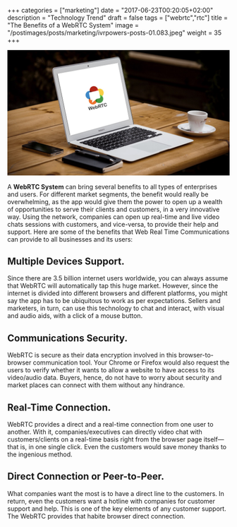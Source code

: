 +++
categories = ["marketing"]
date = "2017-06-23T00:20:05+02:00"
description = "Technology Trend"
draft = false
tags = ["webrtc","rtc"]
title = "The Benefits of a WebRTC System"
image = "/postimages/posts/marketing/ivrpowers-posts-01.083.jpeg"
weight = 35
+++

![WebRTC Laptop](/postimages/posts/marketing/ivrpowers-posts-01.083.jpeg)

A **WebRTC System** can bring several benefits to all types of enterprises and users. For different market segments, the benefit would really be overwhelming, as the app would give them the power to open up a wealth of opportunities to serve their clients and customers, in a very innovative way. Using the network, companies can open up real-time and live video chats sessions with customers, and vice-versa, to provide their help and support. Here are some of the benefits that Web Real Time Communications can provide to all businesses and its users:

## Multiple Devices Support.
Since there are 3.5 billion internet users worldwide, you can always assume that WebRTC will automatically tap this huge market. However, since the internet is divided into different browsers and different platforms, you might say the app has to be ubiquitous to work as per expectations. Sellers and marketers, in turn, can use this technology to chat and interact, with visual and audio aids, with a click of a mouse button. 

## Communications Security.
WebRTC is secure as their data encryption involved in this browser-to-browser communication tool. Your Chrome or Firefox would also request the users to verify whether it wants to allow a website to have access to its video/audio data. Buyers, hence, do not have to worry about security and market places can connect with them without any hindrance.

## Real-Time Connection.
WebRTC provides a direct and a real-time connection from one user to another. With it, companies/executives can directly video chat with customers/clients on a real-time basis right from the browser page itself—that is, in one single click. Even the customers would save money thanks to the ingenious method.

## Direct Connection or Peer-to-Peer.
What companies want the most is to have a direct line to the customers. In return, even the customers want a hotline with companies for customer support and help. This is one of the key elements of any customer support. The WebRTC provides that habite browser direct connection.